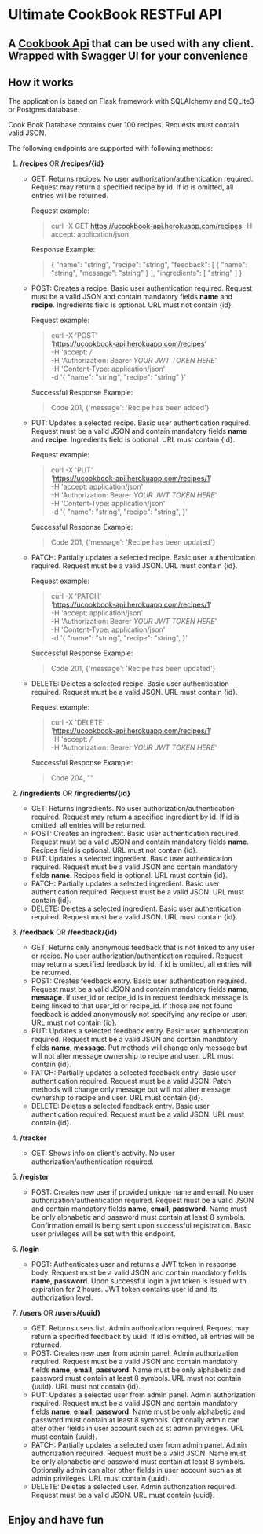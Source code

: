 # Ultimate CookBook RESTFul API
## A [Cookbook Api](https://ucookbook-api.herokuapp.com) that can be used with any client. Wrapped with Swagger UI for your convenience

## How it works
The application is based on Flask framework with SQLAlchemy and SQLite3 or Postgres database.

Cook Book Database contains over 100 recipes. Requests must contain valid JSON.

The following endpoints are supported with following methods:

1. **/recipes** OR **/recipes/{id}**
   - GET: Returns recipes. No user authorization/authentication required. Request may return a specified recipe by id. If id is omitted, all entries will be returned. 
   
     Request example:
     > curl -X GET https://ucookbook-api.herokuapp.com/recipes -H accept: application/json 

     Response Example:
     > {
  "name": "string",
  "recipe": "string",
  "feedback": [
    {
      "name": "string",
      "message": "string"
    }
  ],
  "ingredients": [
    "string"
  ]
}
    
   - POST: Creates a recipe. Basic user authentication required. Request must be a valid JSON and contain mandatory fields **name** and **recipe**. Ingredients field is optional. URL must not contain {id}.
   
     Request example:
     > curl -X 'POST' \
  'https://ucookbook-api.herokuapp.com/recipes' \
  -H 'accept: */*' \
  -H 'Authorization: Bearer *YOUR JWT TOKEN HERE*' \
  -H 'Content-Type: application/json' \
  -d '{
  "name": "string",
  "recipe": "string"
}' 

     Successful Response Example:
     > Code 201, {'message': 'Recipe has been added'}

   - PUT: Updates a selected recipe. Basic user authentication required. Request must be a valid JSON and contain mandatory fields **name** and **recipe**. Ingredients field is optional. URL must contain {id}.
   
     Request example:
     >    curl -X 'PUT' \
  'https://ucookbook-api.herokuapp.com/recipes/1' \
  -H 'accept: application/json' \
  -H 'Authorization: Bearer *YOUR JWT TOKEN HERE*' \
  -H 'Content-Type: application/json' \
  -d '{
  "name": "string",
  "recipe": "string",
}'

     Successful Response Example:
     >Code 201, {'message': 'Recipe has been updated'}

   - PATCH: Partially updates a selected recipe. Basic user authentication required. Request must be a valid JSON. URL must contain {id}.
   
     Request example:
      >curl -X 'PATCH' \
  'https://ucookbook-api.herokuapp.com/recipes/1' \
  -H 'accept: application/json' \
  -H 'Authorization: Bearer *YOUR JWT TOKEN HERE*' \
  -H 'Content-Type: application/json' \
  -d '{
  "name": "string",
  "recipe": "string",
}'

     Successful Response Example:
     >Code 201, {'message': 'Recipe has been updated'}

   - DELETE: Deletes a selected recipe. Basic user authentication required. Request must be a valid JSON. URL must contain {id}.
   
     Request example:
      >curl -X 'DELETE' \
  'https://ucookbook-api.herokuapp.com/recipes/1' \
  -H 'accept: */*' \
  -H 'Authorization: Bearer *YOUR JWT TOKEN HERE*'

     Successful Response Example:
     >Code 204, ""


2. **/ingredients** OR **/ingredients/{id}**
   - GET: Returns ingredients. No user authorization/authentication required. Request may return a specified ingredient by id. If id is omitted, all entries will be returned. 
   - POST: Creates an ingredient. Basic user authentication required. Request must be a valid JSON and contain mandatory fields **name**. Recipes field is optional. URL must not contain {id}.
   - PUT: Updates a selected ingredient. Basic user authentication required. Request must be a valid JSON and contain mandatory fields **name**. Recipes field is optional. URL must contain {id}.
   - PATCH: Partially updates a selected ingredient. Basic user authentication required. Request must be a valid JSON. URL must contain {id}.
   - DELETE: Deletes a selected ingredient. Basic user authentication required. Request must be a valid JSON. URL must contain {id}.


3. **/feedback** OR **/feedback/{id}**
   - GET: Returns only anonymous feedback that is not linked to any user or recipe. No user authorization/authentication required. Request may return a specified feedback by id. If id is omitted, all entries will be returned. 
   - POST: Creates feedback entry. Basic user authentication required. Request must be a valid JSON and contain mandatory fields **name**, **message**. If user_id or recipe_id is in request feedback message is being linked to that user_id or recipe_id. If those are not found feedback is added anonymously not specifying any recipe or user.
     URL must not contain {id}.
   - PUT: Updates a selected feedback entry. Basic user authentication required. Request must be a valid JSON and contain mandatory fields **name**, **message**. Put methods will change only message but will not alter message ownership to recipe and user. URL must contain {id}.
   - PATCH: Partially updates a selected feedback entry. Basic user authentication required. Request must be a valid JSON. Patch methods will change only message but will not alter message ownership to recipe and user. URL must contain {id}.
   - DELETE: Deletes a selected feedback entry. Basic user authentication required. Request must be a valid JSON. URL must contain {id}.


4. **/tracker**
   - GET: Shows info on client's activity. No user authorization/authentication required. 


5. **/register** 
   - POST: Creates new user if provided unique name and email. No user authorization/authentication required. Request must be a valid JSON and contain mandatory fields **name**, **email**, **password**. Name must be only alphabetic and password must contain at least 8 symbols. Confirmation email is being sent upon successful registration. Basic user privileges will be set with this endpoint.


6. **/login** 
   - POST: Authenticates user and returns a JWT token in response body. Request must be a valid JSON and contain mandatory fields **name**, **password**. Upon successful login a jwt token is issued with expiration for 2 hours. JWT token contains user id and its authorization level.


7. **/users** OR **/users/{uuid}**
   - GET: Returns users list. Admin authorization required. Request may return a specified feedback by uuid. If id is omitted, all entries will be returned. 
   - POST: Creates new user from admin panel. Admin authorization required. Request must be a valid JSON and contain mandatory fields **name**, **email**, **password**. Name must be only alphabetic and password must contain at least 8 symbols. URL must not contain {uuid}.
     URL must not contain {id}.
   - PUT: Updates a selected user from admin panel. Admin authorization required. Request must be a valid JSON and contain mandatory fields **name**, **email**, **password**. Name must be only alphabetic and password must contain at least 8 symbols. Optionally admin can alter other fields in user account such as st admin privileges. URL must contain {uuid}.
   - PATCH: Partially updates a selected user from admin panel. Admin authorization required. Request must be a valid JSON. Name must be only alphabetic and password must contain at least 8 symbols. Optionally admin can alter other fields in user account such as st admin privileges. URL must contain {uuid}.
   - DELETE: Deletes a selected user. Admin authorization required. Request must be a valid JSON. URL must contain {uuid}.


## Enjoy and have fun
